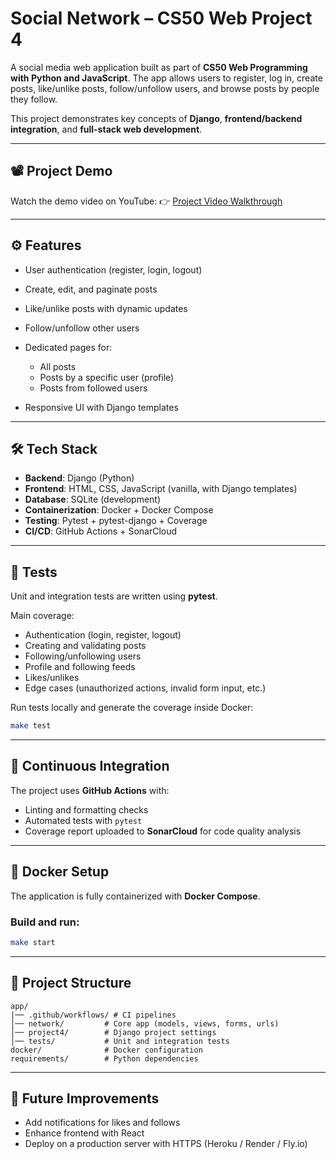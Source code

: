 # Social Network – CS50 Web Project 4

A social media web application built as part of **CS50 Web Programming with Python and JavaScript**.
The app allows users to register, log in, create posts, like/unlike posts, follow/unfollow users, and browse posts by people they follow.

This project demonstrates key concepts of **Django**, **frontend/backend integration**, and **full-stack web development**.

---

## 📽️ Project Demo

Watch the demo video on YouTube:
👉 [Project Video Walkthrough](https://youtu.be/qmUAHNA1-38)

---

## ⚙️ Features

* User authentication (register, login, logout)
* Create, edit, and paginate posts
* Like/unlike posts with dynamic updates
* Follow/unfollow other users
* Dedicated pages for:

  * All posts
  * Posts by a specific user (profile)
  * Posts from followed users
* Responsive UI with Django templates

---

## 🛠️ Tech Stack

* **Backend**: Django (Python)
* **Frontend**: HTML, CSS, JavaScript (vanilla, with Django templates)
* **Database**: SQLite (development)
* **Containerization**: Docker + Docker Compose
* **Testing**: Pytest + pytest-django + Coverage
* **CI/CD**: GitHub Actions + SonarCloud

---

## 🧪 Tests

Unit and integration tests are written using **pytest**.

Main coverage:

* Authentication (login, register, logout)
* Creating and validating posts
* Following/unfollowing users
* Profile and following feeds
* Likes/unlikes
* Edge cases (unauthorized actions, invalid form input, etc.)

Run tests locally and generate the coverage inside Docker:

```bash
make test
```

---

## 🔄 Continuous Integration

The project uses **GitHub Actions** with:

* Linting and formatting checks
* Automated tests with `pytest`
* Coverage report uploaded to **SonarCloud** for code quality analysis

---

## 🐳 Docker Setup

The application is fully containerized with **Docker Compose**.

### Build and run:

```bash
make start
```

---

## 📂 Project Structure

```
app/
|── .github/workflows/ # CI pipelines
│── network/         # Core app (models, views, forms, urls)
│── project4/        # Django project settings
│── tests/           # Unit and integration tests
docker/              # Docker configuration
requirements/        # Python dependencies
```

---

## 🚀 Future Improvements

* Add notifications for likes and follows
* Enhance frontend with React
* Deploy on a production server with HTTPS (Heroku / Render / Fly.io)
